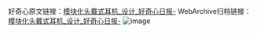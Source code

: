 好奇心原文链接：[模块化头戴式耳机_设计_好奇心日报-](https://www.qdaily.com/articles/8911.html)
WebArchive归档链接：[模块化头戴式耳机_设计_好奇心日报-](http://web.archive.org/web/20190623153645/https://www.qdaily.com/articles/8911.html)
![image](http://ww3.sinaimg.cn/large/007d5XDply1g3ve0sc7fnj30u0435al2)